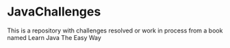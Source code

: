 # JavaChallenges
This is a repository with challenges resolved or work in process from a book named Learn Java The Easy Way

